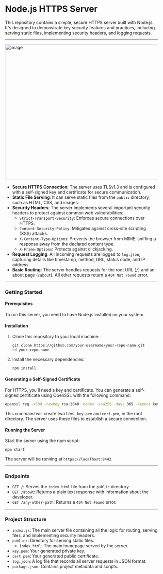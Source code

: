 # Node.js HTTPS Server

This repository contains a simple, secure HTTPS server built with Node.js. It's designed to demonstrate key security features and practices, including serving static files, implementing security headers, and logging requests.

-----
<img width="1530" height="446" alt="image" src="https://github.com/user-attachments/assets/cd7059b0-0f5a-4554-afca-48ac664c5d5c" />


  * **Secure HTTPS Connection**: The server uses TLSv1.3 and is configured with a self-signed key and certificate for secure communication.
  * **Static File Serving**: It can serve static files from the `public` directory, such as HTML, CSS, and images.
  * **Security Headers**: The server implements several important security headers to protect against common web vulnerabilities:
      * `Strict-Transport-Security`: Enforces secure connections over HTTPS.
      * `Content-Security-Policy`: Mitigates against cross-site scripting (XSS) attacks.
      * `X-Content-Type-Options`: Prevents the browser from MIME-sniffing a response away from the declared content type.
      * `X-Frame-Options`: Protects against clickjacking.
  * **Request Logging**: All incoming requests are logged to `log.json`, capturing details like timestamp, method, URL, status code, and IP address.
  * **Basic Routing**: The server handles requests for the root URL (`/`) and an about page (`/about`). All other requests return a `404 Not Found` error.

-----

### Getting Started

#### Prerequisites

To run this server, you need to have Node.js installed on your system.

#### Installation

1.  Clone this repository to your local machine:

    ```bash
    git clone https://github.com/your-username/your-repo-name.git
    cd your-repo-name
    ```

2.  Install the necessary dependencies:

    ```bash
    npm install
    ```

#### Generating a Self-Signed Certificate

For HTTPS, you'll need a key and certificate. You can generate a self-signed certificate using OpenSSL with the following command:

```bash
openssl req -x509 -newkey rsa:2048 -nodes -sha256 -days 365 -keyout key.pem -out cert.pem
```

This command will create two files, `key.pem` and `cert.pem`, in the root directory. The server uses these files to establish a secure connection.

#### Running the Server

Start the server using the npm script:

```bash
npm start
```

The server will be running at `https://localhost:8443`.

-----

### Endpoints

  * `GET /`: Serves the `index.html` file from the `public` directory.
  * `GET /about`: Returns a plain text response with information about the developer.
  * `GET /any-other-path`: Returns a `404 Not Found` error.

-----

### Project Structure

  * `index.js`: The main server file containing all the logic for routing, serving files, and implementing security headers.
  * `public/`: Directory for serving static files.
      * `index.html`: The main homepage served by the server.
  * `key.pem`: Your generated private key.
  * `cert.pem`: Your generated public certificate.
  * `log.json`: A log file that records all server requests in JSON format.
  * `package.json`: Contains project metadata and scripts.
